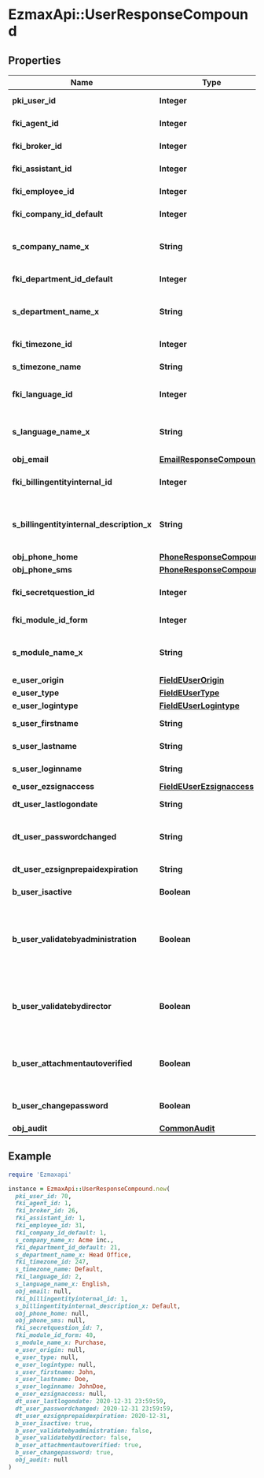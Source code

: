 # EzmaxApi::UserResponseCompound

## Properties

| Name | Type | Description | Notes |
| ---- | ---- | ----------- | ----- |
| **pki_user_id** | **Integer** | The unique ID of the User |  |
| **fki_agent_id** | **Integer** | The unique ID of the Agent. | [optional] |
| **fki_broker_id** | **Integer** | The unique ID of the Broker. | [optional] |
| **fki_assistant_id** | **Integer** | The unique ID of the Assistant. | [optional] |
| **fki_employee_id** | **Integer** | The unique ID of the Employee. | [optional] |
| **fki_company_id_default** | **Integer** | The unique ID of the Company |  |
| **s_company_name_x** | **String** | The Name of the Company in the language of the requester |  |
| **fki_department_id_default** | **Integer** | The unique ID of the Department |  |
| **s_department_name_x** | **String** | The Name of the Department in the language of the requester |  |
| **fki_timezone_id** | **Integer** | The unique ID of the Timezone |  |
| **s_timezone_name** | **String** | The description of the Timezone |  |
| **fki_language_id** | **Integer** | The unique ID of the Language.  Valid values:  |Value|Description| |-|-| |1|French| |2|English| |  |
| **s_language_name_x** | **String** | The Name of the Language in the language of the requester |  |
| **obj_email** | [**EmailResponseCompound**](EmailResponseCompound.md) |  |  |
| **fki_billingentityinternal_id** | **Integer** | The unique ID of the Billingentityinternal. |  |
| **s_billingentityinternal_description_x** | **String** | The description of the Billingentityinternal in the language of the requester |  |
| **obj_phone_home** | [**PhoneResponseCompound**](PhoneResponseCompound.md) |  | [optional] |
| **obj_phone_sms** | [**PhoneResponseCompound**](PhoneResponseCompound.md) |  | [optional] |
| **fki_secretquestion_id** | **Integer** | The unique ID of the Secretquestion.  Valid values:  |Value|Description| |-|-| |1|The name of the hospital in which you were born| |2|The name of your grade school| |3|The last name of your favorite teacher| |4|Your favorite sports team| |5|Your favorite TV show| |6|Your favorite movie| |7|The name of the street on which you grew up| |8|The name of your first employer| |9|Your first car| |10|Your favorite food| |11|The name of your first pet| |12|Favorite musician/band| |13|What instrument you play| |14|Your father&#39;s middle name| |15|Your mother&#39;s maiden name| |16|Name of your eldest child| |17|Your spouse&#39;s middle name| |18|Favorite restaurant| |19|Childhood nickname| |20|Favorite vacation destination| |21|Your boat&#39;s name| |22|Date of Birth (YYYY-MM-DD)| |22|Secret Code| |22|Your reference code| | [optional] |
| **fki_module_id_form** | **Integer** | The unique ID of the Module | [optional] |
| **s_module_name_x** | **String** | The Name of the Module in the language of the requester | [optional] |
| **e_user_origin** | [**FieldEUserOrigin**](FieldEUserOrigin.md) |  |  |
| **e_user_type** | [**FieldEUserType**](FieldEUserType.md) |  |  |
| **e_user_logintype** | [**FieldEUserLogintype**](FieldEUserLogintype.md) |  |  |
| **s_user_firstname** | **String** | The first name of the user |  |
| **s_user_lastname** | **String** | The last name of the user |  |
| **s_user_loginname** | **String** | The login name of the User. |  |
| **e_user_ezsignaccess** | [**FieldEUserEzsignaccess**](FieldEUserEzsignaccess.md) |  |  |
| **dt_user_lastlogondate** | **String** | The last logon date of the User | [optional] |
| **dt_user_passwordchanged** | **String** | The date at which the User&#39;s password was last changed | [optional] |
| **dt_user_ezsignprepaidexpiration** | **String** | The eZsign prepaid expiration date | [optional] |
| **b_user_isactive** | **Boolean** | Whether the User is active or not |  |
| **b_user_validatebyadministration** | **Boolean** | Whether if the transactions in which the User is implicated must be validated by administrative personnel or not | [optional] |
| **b_user_validatebydirector** | **Boolean** | Whether if the transactions in which the User is implicated must be validated by a director or not | [optional] |
| **b_user_attachmentautoverified** | **Boolean** | Whether if Attachments uploaded by the User must be validated or not | [optional] |
| **b_user_changepassword** | **Boolean** | Whether if the User is forced to change its password |  |
| **obj_audit** | [**CommonAudit**](CommonAudit.md) |  |  |

## Example

```ruby
require 'Ezmaxapi'

instance = EzmaxApi::UserResponseCompound.new(
  pki_user_id: 70,
  fki_agent_id: 1,
  fki_broker_id: 26,
  fki_assistant_id: 1,
  fki_employee_id: 31,
  fki_company_id_default: 1,
  s_company_name_x: Acme inc.,
  fki_department_id_default: 21,
  s_department_name_x: Head Office,
  fki_timezone_id: 247,
  s_timezone_name: Default,
  fki_language_id: 2,
  s_language_name_x: English,
  obj_email: null,
  fki_billingentityinternal_id: 1,
  s_billingentityinternal_description_x: Default,
  obj_phone_home: null,
  obj_phone_sms: null,
  fki_secretquestion_id: 7,
  fki_module_id_form: 40,
  s_module_name_x: Purchase,
  e_user_origin: null,
  e_user_type: null,
  e_user_logintype: null,
  s_user_firstname: John,
  s_user_lastname: Doe,
  s_user_loginname: JohnDoe,
  e_user_ezsignaccess: null,
  dt_user_lastlogondate: 2020-12-31 23:59:59,
  dt_user_passwordchanged: 2020-12-31 23:59:59,
  dt_user_ezsignprepaidexpiration: 2020-12-31,
  b_user_isactive: true,
  b_user_validatebyadministration: false,
  b_user_validatebydirector: false,
  b_user_attachmentautoverified: true,
  b_user_changepassword: true,
  obj_audit: null
)
```

